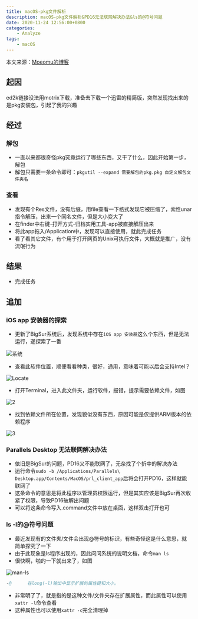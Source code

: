 ```yaml
---
title: macOS-pkg文件解析
description: macOS-pkg文件解析&PD16无法联网解决办法&ls的@符号问题
date: 2020-11-24 12:56:00+0800
categories:
    - Analyze
tags:
    - macOS
---
```


本文来源：[Moeomu的博客](/zh-cn/posts/macos-pkg文件解析/)

## 起因

ed2k链接没法用motrix下载，准备去下载一个迅雷的精简版，突然发现找出来的是pkg安装包，引起了我的兴趣

## 经过

### 解包

- 一直以来都很奇怪pkg究竟运行了哪些东西，又干了什么，因此开始第一步，解包
- 解包只需要一条命令即可：`pkgutil --expand 需要解包的pkg.pkg 自定义解包文件夹名`

### 查看

- 发现有个Res文件，没有后缀，用file查看一下格式发现它被压缩了，索性unar指令解压，出来一个同名文件，但是大小变大了
- 在finder中右键-打开方式-归档实用工具-app被直接解压出来
- 将此app拖入/Application中，发现可以直接使用，就此完成任务
- 看了看其它文件，有个用于打开网页的Unix可执行文件，大概就是推广，没有流氓行为

## 结果

- 完成任务

## 追加

### iOS app 安装器的探索

- 更新了BigSur系统后，发现系统中存在`iOS app 安装器`这么个东西，但是无法运行，遂探索了一番

![系统](https://s3.ax1x.com/2020/11/24/Dt5BZt.png)

- 查看此软件位置，顺便看看种类，很好，通用，意味着可能以后会支持Intel？

![Locate](https://s3.ax1x.com/2020/11/24/Dt5rIf.png)

- 打开Terminal，进入此文件夹，运行软件，报错，提示需要依赖文件，如图

![2](https://s3.ax1x.com/2020/11/24/Dt5DdP.png)

- 找到依赖文件所在位置，发现貌似没有东西，原因可能是仅提供ARM版本的依赖程序

![3](https://s3.ax1x.com/2020/11/24/Dt5wqI.png)

### Parallels Desktop 无法联网解决办法

- 依旧是BigSur的问题，PD16又不能联网了，无奈找了个折中的解决办法
- 运行命令`sudo -b /Applications/Parallels\ Desktop.app/Contents/MacOS/prl_client_app`后将会打开PD16，这样就能联网了
- 这条命令的意思是将此程序以管理员权限运行，但是其实应该是BigSur再次收紧了权限，导致PD16破解出问题
- 可以将这条命令写入.command文件中放在桌面，这样双击打开也可

### ls -l的@符号问题

- 最近发现有的文件夹/文件会出现@符号的标识，有些奇怪这是什么意思，就简单探究了一下
- 由于此现象是ls程序出现的，因此问问系统的说明文档，命令`man ls`
- 很快啊，啪的一下就出来了，如图

![man-ls](https://s3.ax1x.com/2020/11/24/Dto2bn.png)

```s
-@      在long(-l)输出中显示扩展的属性键和大小。
```

- 非常明了了，就是指的是这种文件/文件夹存在扩展属性，而此属性可以使用`xattr -l`命令查看
- 这种属性也可以使用`xattr -c`完全清理掉
